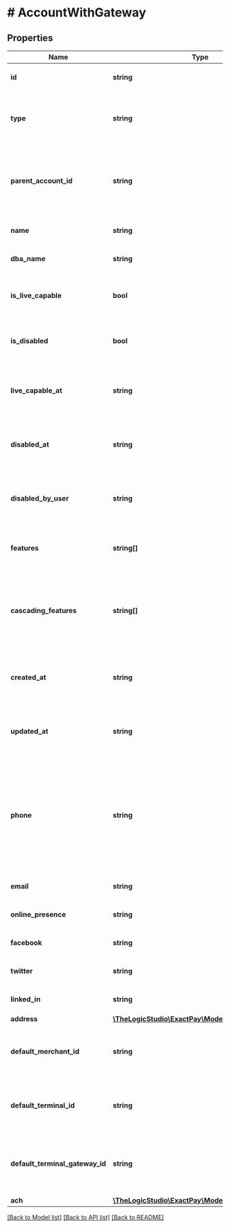 # # AccountWithGateway

## Properties

Name | Type | Description | Notes
------------ | ------------- | ------------- | -------------
**id** | **string** | The identifier of the Account. | [optional] [readonly]
**type** | **string** | The Type of the entity. For Merchant it always &#x60;account&#x60;. | [optional] [readonly]
**parent_account_id** | **string** | The identifier of the Organization who onboarded this Account. | [optional] [readonly]
**name** | **string** | The Name of the Business. | [optional]
**dba_name** | **string** | Doing Business As Name. | [optional]
**is_live_capable** | **bool** | Indicate whether this Account is Live capable or not. | [optional] [readonly]
**is_disabled** | **bool** | Indicate whether this Account is disabled or not. | [optional] [readonly]
**live_capable_at** | **string** | The date and time when the Account becomes live capable. | [optional] [readonly]
**disabled_at** | **string** | The date and time when the Account was created. | [optional] [readonly]
**disabled_by_user** | **string** | The identifier of the User who disabled this Account. | [optional] [readonly]
**features** | **string[]** | The feature toggles added to this Account. | [optional] [readonly]
**cascading_features** | **string[]** | The feature toggles added to this Account which can be cascaded to its sub-accounts. | [optional] [readonly]
**created_at** | **string** | The date and time when the Account was created. | [optional] [readonly]
**updated_at** | **string** | The date and time when the Account was last updated. | [optional] [readonly]
**phone** | **string** | Telephone Number of the Business. USA phone number can&#39;t start with 0 0r 1. The value must be a valid number string. | [optional]
**email** | **string** | Contact Email of the Business. | [optional]
**online_presence** | **string** | Website URL of the Business. | [optional]
**facebook** | **string** | Facebook link of the Business. | [optional]
**twitter** | **string** | Twitter link of the Business. | [optional]
**linked_in** | **string** | LinkedIn link of the Business. | [optional]
**address** | [**\TheLogicStudio\ExactPay\Model\MerchantAddress**](MerchantAddress.md) |  | [optional]
**default_merchant_id** | **string** | The Elavon&#39;s Merchant identifier for this Account. | [optional] [readonly]
**default_terminal_id** | **string** | The Elavon&#39;s Terminal identifier for this Account. | [optional] [readonly]
**default_terminal_gateway_id** | **string** | The Exact Payment&#39;s Terminal Gateway identifier for this Account. | [optional] [readonly]
**ach** | [**\TheLogicStudio\ExactPay\Model\AccountAch**](AccountAch.md) |  | [optional]

[[Back to Model list]](../../README.md#models) [[Back to API list]](../../README.md#endpoints) [[Back to README]](../../README.md)
